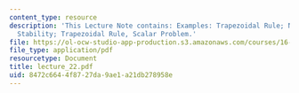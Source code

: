 ```yaml
---
content_type: resource
description: 'This Lecture Note contains: Examples: Trapezoidal Rule; Newmark''s Algorithm;
  Stability; Trapezoidal Rule, Scalar Problem.'
file: https://ol-ocw-studio-app-production.s3.amazonaws.com/courses/16-225-computational-mechanics-of-materials-fall-2003/8472c6644f8727da9ae1a21db278958e_lecture_22.pdf
file_type: application/pdf
resourcetype: Document
title: lecture_22.pdf
uid: 8472c664-4f87-27da-9ae1-a21db278958e
---
```

